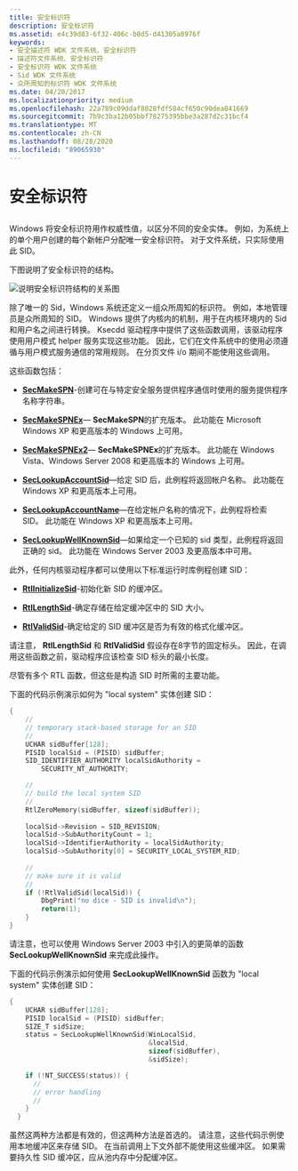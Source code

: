 ```yaml
---
title: 安全标识符
description: 安全标识符
ms.assetid: e4c39d83-6f32-406c-b8d5-d41305a8976f
keywords:
- 安全描述符 WDK 文件系统、安全标识符
- 描述符文件系统、安全标识符
- 安全标识符 WDK 文件系统
- Sid WDK 文件系统
- 众所周知的标识符 WDK 文件系统
ms.date: 04/20/2017
ms.localizationpriority: medium
ms.openlocfilehash: 22a789c09ddaf8028fdf584cf650c90dea841669
ms.sourcegitcommit: 7b9c3ba12b05bbf78275395bbe3a287d2c31bcf4
ms.translationtype: MT
ms.contentlocale: zh-CN
ms.lasthandoff: 08/28/2020
ms.locfileid: "89065930"
---
```

# <a name="security-identifier"></a>安全标识符


## <span id="ddk_security_identifier_if"></span><span id="DDK_SECURITY_IDENTIFIER_IF"></span>


Windows 将安全标识符用作权威性值，以区分不同的安全实体。 例如，为系统上的单个用户创建的每个新帐户分配唯一安全标识符。 对于文件系统，只实际使用此 SID。

下图说明了安全标识符的结构。

![说明安全标识符结构的关系图](images/fssecurity-02.png)

除了唯一的 Sid，Windows 系统还定义一组众所周知的标识符。 例如，本地管理员是众所周知的 SID。 Windows 提供了内核内的机制，用于在内核环境内的 Sid 和用户名之间进行转换。 Ksecdd 驱动程序中提供了这些函数调用，该驱动程序使用用户模式 helper 服务实现这些功能。 因此，它们在文件系统中的使用必须遵循与用户模式服务通信的常用规则。 在分页文件 i/o 期间不能使用这些调用。

这些函数包括：

-   [**SecMakeSPN**](/previous-versions/ff556584(v=vs.85))-创建可在与特定安全服务提供程序通信时使用的服务提供程序名称字符串。

-   [**SecMakeSPNEx**](/previous-versions/ff556585(v=vs.85))— **SecMakeSPN**的扩充版本。 此功能在 Microsoft Windows XP 和更高版本的 Windows 上可用。

-   [**SecMakeSPNEx2**](/previous-versions/ff556592(v=vs.85))— **SecMakeSPNEx**的扩充版本。 此功能在 Windows Vista、Windows Server 2008 和更高版本的 Windows 上可用。

-   [**SecLookupAccountSid**](/previous-versions/ff556579(v=vs.85))—给定 SID 后，此例程将返回帐户名称。 此功能在 Windows XP 和更高版本上可用。

-   [**SecLookupAccountName**](/previous-versions/ff554795(v=vs.85))—在给定帐户名称的情况下，此例程将检索 SID。 此功能在 Windows XP 和更高版本上可用。

-   [**SecLookupWellKnownSid**](/previous-versions/ff556582(v=vs.85))—如果给定一个已知的 sid 类型，此例程将返回正确的 sid。 此功能在 Windows Server 2003 及更高版本中可用。

此外，任何内核驱动程序都可以使用以下标准运行时库例程创建 SID：

-   [**RtlInitializeSid**](/windows-hardware/drivers/ddi/ntifs/nf-ntifs-rtlinitializesid)-初始化新 SID 的缓冲区。

-   [**RtlLengthSid**](/windows-hardware/drivers/ddi/ntifs/nf-ntifs-rtllengthsid)-确定存储在给定缓冲区中的 SID 大小。

-   [**RtlValidSid**](/windows-hardware/drivers/ddi/ntifs/nf-ntifs-rtlvalidsid)-确定给定的 SID 缓冲区是否为有效的格式化缓冲区。

请注意， **RtlLengthSid** 和 **RtlValidSid** 假设存在8字节的固定标头。 因此，在调用这些函数之前，驱动程序应该检查 SID 标头的最小长度。

尽管有多个 RTL 函数，但这些是构造 SID 时所需的主要功能。

下面的代码示例演示如何为 "local system" 实体创建 SID：

```cpp
{
    //
    // temporary stack-based storage for an SID
    //
    UCHAR sidBuffer[128];
    PISID localSid = (PISID) sidBuffer;
    SID_IDENTIFIER_AUTHORITY localSidAuthority = 
        SECURITY_NT_AUTHORITY;

    //
    // build the local system SID
    //
    RtlZeroMemory(sidBuffer, sizeof(sidBuffer));
 
    localSid->Revision = SID_REVISION;
    localSid->SubAuthorityCount = 1;
    localSid->IdentifierAuthority = localSidAuthority;
    localSid->SubAuthority[0] = SECURITY_LOCAL_SYSTEM_RID;
 
    //
    // make sure it is valid
    //
    if (!RtlValidSid(localSid)) {
        DbgPrint("no dice - SID is invalid\n");
        return(1);
    }
}
```

请注意，也可以使用 Windows Server 2003 中引入的更简单的函数 **SecLookupWellKnownSid** 来完成此操作。

下面的代码示例演示如何使用 **SecLookupWellKnownSid** 函数为 "local system" 实体创建 SID：

```cpp
{
    UCHAR sidBuffer[128];
    PISID localSid = (PISID) sidBuffer;
    SIZE_T sidSize;
    status = SecLookupWellKnownSid(WinLocalSid,
                                   &localSid,
                                   sizeof(sidBuffer),
                                   &sidSize);

    if (!NT_SUCCESS(status)) {
      //
      // error handling
      //
    }
  }
```

虽然这两种方法都是有效的，但这两种方法是首选的。 请注意，这些代码示例使用本地缓冲区来存储 SID。 在当前调用上下文外部不能使用这些缓冲区。 如果需要持久性 SID 缓冲区，应从池内存中分配缓冲区。

 

